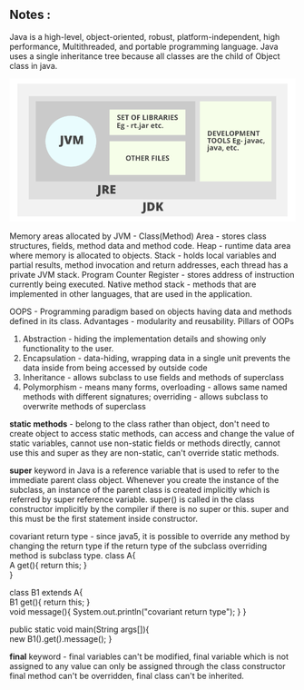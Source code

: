 ## Notes :

Java is a high-level, object-oriented, robust, platform-independent, high performance, Multithreaded, and portable programming language.
Java uses a single inheritance tree because all classes are the child of Object class in java.

![img.png](img/JRE.png) 

Memory areas allocated by JVM - 
Class(Method) Area - stores class structures, fields, method data and method code.
Heap - runtime data area where memory is allocated to objects.
Stack - holds local variables and partial results, method invocation and return addresses, each thread has a private JVM stack.
Program Counter Register - stores address of instruction currently being executed.
Native method stack - methods that are implemented in other languages, that are used in the application.

OOPS - Programming paradigm based on objects having data and methods defined in its class. Advantages - modularity and reusability.
Pillars of OOPs
1. Abstraction - hiding the implementation details and showing only functionality to the user.
2. Encapsulation - data-hiding, wrapping data in a single unit prevents the data inside from being accessed by outside code
3. Inheritance - allows subclass to use fields and methods of superclass
4. Polymorphism - means many forms, overloading - allows same named methods with different signatures; overriding - allows subclass to overwrite methods of superclass

**static methods** - belong to the class rather than object, don't need to create object to access static methods, can access and change the value of static variables, 
cannot use non-static fields or methods directly, cannot use this and super as they are non-static, can't override static methods.

**super** keyword in Java is a reference variable that is used to refer to the immediate parent class object. Whenever you create the instance of the subclass, an instance of the parent class is created implicitly which is referred by super reference variable. 
super() is called in the class constructor implicitly by the compiler if there is no super or this. super and this must be the first statement inside constructor.

covariant return type - since java5, it is possible to override any method by changing the return type if the return type of the subclass overriding method is subclass type.
class A{  
 A get(){ return this; }  
}

class B1 extends A{  
 B1 get(){ return this; }  
 void message(){ System.out.println("covariant return type"); }
}

public static void main(String args[]){  
 new B1().get().message(); 
}  

**final** keyword - final variables can't be modified, final variable which is not assigned to any value can only be assigned through the class constructor
final method can't be overridden, final class can't be inherited.
